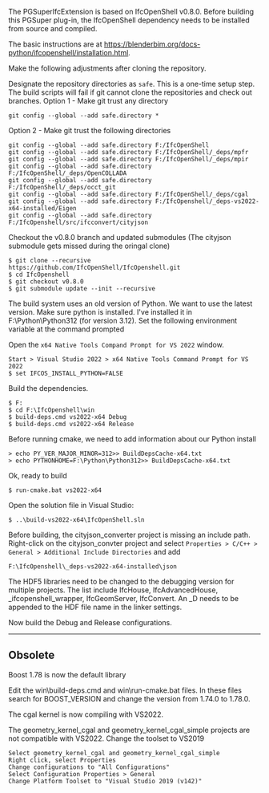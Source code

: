The PGSuperIfcExtension is based on IfcOpenShell v0.8.0. Before building this PGSuper plug-in, the IfcOpenShell dependency needs to be installed from source and compiled.

The basic instructions are at https://blenderbim.org/docs-python/ifcopenshell/installation.html.

Make the following adjustments after cloning the repository.

Designate the repository directories as `safe`. This is a one-time setup step. The build scripts will fail if git cannot clone the repositories and check out branches.
Option 1 - Make git trust any directory
~~~
git config --global --add safe.directory *
~~~

Option 2 - Make git trust the following directories
~~~
git config --global --add safe.directory F:/IfcOpenShell
git config --global --add safe.directory F:/IfcOpenShell/_deps/mpfr
git config --global --add safe.directory F:/IfcOpenShell/_deps/mpir
git config --global --add safe.directory F:/IfcOpenShell/_deps/OpenCOLLADA
git config --global --add safe.directory F:/IfcOpenShell/_deps/occt_git
git config --global --add safe.directory F:/IfcOpenShell/_deps/cgal
git config --global --add safe.directory F:/IfcOpenshell/_deps-vs2022-x64-installed/Eigen
git config --global --add safe.directory F:/IfcOpenshell/src/ifcconvert/cityjson
~~~


Checkout the v0.8.0 branch and updated submodules (The cityjson submodule gets missed during the oringal clone)
~~~
$ git clone --recursive https://github.com/IfcOpenShell/IfcOpenshell.git
$ cd IfcOpenshell
$ git checkout v0.8.0
$ git submodule update --init --recursive
~~~

The build system uses an old version of Python. We want to use the latest version. Make sure python is installed. I've installed it in F:\Python\Python312 (for version 3.12).
Set the following environment variable at the command prompted

Open the `x64 Native Tools Compand Prompt for VS 2022` window.
~~~
Start > Visual Studio 2022 > x64 Native Tools Command Prompt for VS 2022
$ set IFCOS_INSTALL_PYTHON=FALSE
~~~

Build the dependencies.
~~~
$ F:
$ cd F:\IfcOpenshell\win
$ build-deps.cmd vs2022-x64 Debug
$ build-deps.cmd vs2022-x64 Release
~~~

Before running cmake, we need to add information about our Python install
~~~
> echo PY_VER_MAJOR_MINOR=312>> BuildDepsCache-x64.txt
> echo PYTHONHOME=F:\Python\Python312>> BuildDepsCache-x64.txt
~~~

Ok, ready to build
~~~
$ run-cmake.bat vs2022-x64
~~~

Open the solution file in Visual Studio:

~~~
$ ..\build-vs2022-x64\IfcOpenShell.sln
~~~

Before building, the cityjson_converter project is missing an include path. Right-click on the cityjson_convter project and select `Properties > C/C++ > General > Additional Include Directories` and add 
~~~
F:\IfcOpenshell\_deps-vs2022-x64-installed\json
~~~


The HDF5 libraries need to be changed to the debugging version for multiple projects. The list include IfcHouse, IfcAdvancedHouse, _ifcopenshell_wrapper, IfcGeomServer, IfcConvert. An _D needs to be appended to the HDF file name in the linker settings.

Now build the Debug and Release configurations.

---

## Obsolete

Boost 1.78 is now the default library

Edit the win\build-deps.cmd and win\run-cmake.bat files. In these files search for BOOST_VERSION and change the version from 1.74.0 to 1.78.0.


The cgal kernel is now compiling with VS2022.

The geometry_kernel_cgal and geometry_kernel_cgal_simple projects are not compatible with VS2022. Change the toolset to VS2019
~~~
Select geometry_kernel_cgal and geometry_kernel_cgal_simple
Right click, select Properties
Change configurations to "All Configurations"
Select Configuration Properties > General
Change Platform Toolset to "Visual Studio 2019 (v142)"
~~~

